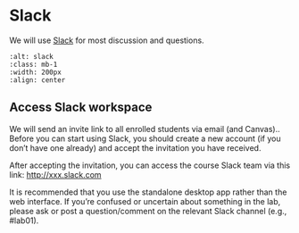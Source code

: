# Slack

We will use [Slack](https://slack.com/) for most discussion and questions. 


```{image} images/slack.png
:alt: slack
:class: mb-1
:width: 200px
:align: center
```

## Access Slack workspace

We will send an invite link to all enrolled students via email (and Canvas).. Before you can start using Slack, you should create a new account (if you don’t have one already) and accept the invitation you have received.

After accepting the invitation, you can access the course Slack team via this link: http://xxx.slack.com

It is recommended that you use the standalone desktop app rather than the web interface. If you’re confused or uncertain about something in the lab, please ask or post a question/comment on the relevant Slack channel (e.g., #lab01). 
